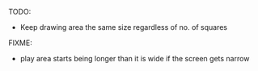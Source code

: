 TODO:

- Keep drawing area the same size regardless of no. of squares


FIXME:

- play area starts being longer than it is wide if the screen gets narrow